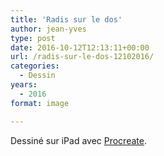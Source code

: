 ```yaml
---
title: 'Radis sur le dos'
author: jean-yves
type: post
date: 2016-10-12T12:13:11+00:00
url: /radis-sur-le-dos-12102016/
categories:
  - Dessin
years:
  - 2016
format: image

---
```

Dessiné sur iPad avec [Procreate](https://procreate.com/).